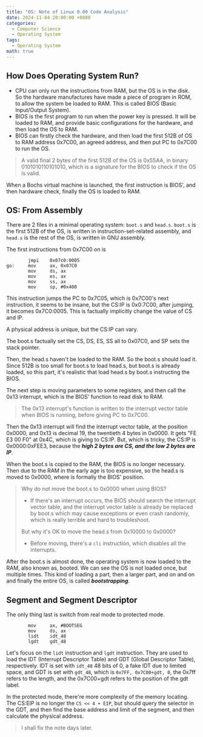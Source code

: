 ```yaml
---
title: "OS: Note of Linux 0.00 Code Analysis"
date: 2024-11-04 20:00:00 +0800
categories:
  - Computer Science
  - Operating System
tags:
  - Operating System
math: true
---
```


## How Does Operating System Run?

- CPU can only run the instructions from RAM, but the OS is in the disk. So the hardware manufactures have made a piece of program in ROM, to allow the system be loaded to RAM. This is called BIOS (Basic Input/Output System).
- BIOS is the first program to run when the power key is pressed. It will be loaded to RAM, and provide basic configurations for the hardware, and then load the OS to RAM.
- BIOS can firstly check the hardware, and then load the first 512B of OS to RAM address 0x7C00, an agreed address, and then put PC to 0x7C00 to run the OS.

> A valid final 2 bytes of the first 512B of the OS is 0x55AA, in binary 0101010110101010, which is a signature for the BIOS to check if the OS is valid.

When a Bochs virtual machine is launched, the first instruction is BIOS', and then hardware check, finally the OS is loaded to RAM.

## OS: From Assembly

There are 2 files in a minimal operating system: `boot.s` and `head.s`. `boot.s` is the first 512B of the OS, is written in instruction-set-related assembly, and `head.s` is the rest of the OS, is written in GNU assembly.

The first instructions from 0x7C00 on is

```assembly
        jmpi    0x07c0:0005
go:     mov     ax, 0x07C0
        mov     ds, ax
        mov     es, ax
        mov     ss, ax
        mov     sp, #0x400
```

This instruction jumps the PC to 0x7C05, which is 0x7C00's next instruction, it seems to be insane, but the CS:IP is 0x0:7C00, after jumping, it becomes 0x7C0:0005. This is factually implicitly change the value of CS and IP.

A physical address is unique, but the CS:IP can vary.

The boot.s factually set the CS, DS, ES, SS all to 0x07C0, and SP sets the stack pointer.

Then, the head.s haven't be loaded to the RAM. So the boot.s should load it. Since 512B is too small for boot.s to load head.s, but boot.s is already loaded, so this part, it's realistic that load head.s by boot.s instructing the BIOS.

The next step is moving parameters to some registers, and then call the 0x13 interrupt, which is the BIOS' function to read disk to RAM.

> The 0x13 interrupt's function is written to the interrupt vector table when BIOS is running, before giving PC to 0x7C00.

Then the 0x13 interrupt will find the interrupt vector table, at the position 0x0000, and 0x13 is decimal 19, the twentieth 4 bytes in 0x0000. It gets "FE E3 00 F0" at 0x4C, which is giving to CS:IP. But, which is tricky, the CS:IP is 0x0000:0xFEE3, because the ***high 2 bytes are CS, and the low 2 bytes are IP***.

When the boot.s is copied to the RAM, the BIOS is no longer necessary. Then due to the RAM in the early age is too expensive, so the head.s is moved to 0x0000, where is formally the BIOS' position.

> Why do not move the boot.s to 0x0000 when using BIOS? 
>
> - If there's an interrupt occurs, the BIOS should search the interrupt vector table, and the interrupt vector table is already be replaced by boot.s which may cause exceptions or even crash randomly, which is really terrible and hard to troubleshoot.
>
> But why it's OK to move the head.s from 0x10000 to 0x0000?
>
> - Before moving, there's a `cli` instruction, which disables all the interrupts.

After the boot.s is almost done, the operating system is now loaded to the RAM, also known as, booted. We can see the OS is not loaded once, but multiple times. This kind of loading a part, then a larger part, and on and on and finally the entire OS, is called ***bootstrapping***.

## Segment and Segment Descriptor

The only thing last is switch from real mode to protected mode.

```assembly
        mov     ax, #BOOTSEG
        mov     ds, ax
        lidt    idt_48
        lgdt    gdt_48
```

Let's focus on the `lidt` instruction and `lgdt` instruction. They are used to load the IDT (Interrupt Descriptor Table) and GDT (Global Descriptor Table), respectively. IDT is set with `idt_48` 48 bits of 0, a fake IDT due to limited space, and GDT is set with `gdt_48`, which is `0x7FF, 0x7C00+gdt, 0`, the 0x7ff refers to the length, and the 0x7C00+gdt refers to the position of the gdt label.

In the protected mode, there're more complexity of the memory locating. The CS:EIP is no longer the `CS << 4 + EIP`, but should query the selector in the GDT, and then find the base address and limit of the segment, and then calculate the physical address.


















> I shall fix the note days later.
